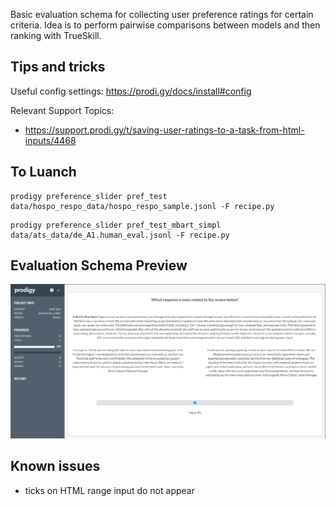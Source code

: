 Basic evaluation schema for collecting user preference ratings for certain criteria.
Idea is to perform pairwise comparisons between models and then ranking with TrueSkill.

## Tips and tricks

Useful config settings: https://prodi.gy/docs/install#config

Relevant Support Topics:
- https://support.prodi.gy/t/saving-user-ratings-to-a-task-from-html-inputs/4468

## To Luanch

```
prodigy preference_slider pref_test data/hospo_respo_data/hospo_respo_sample.jsonl -F recipe.py
```

```
prodigy preference_slider pref_test_mbart_simpl data/ats_data/de_A1.human_eval.jsonl -F recipe.py
```

## Evaluation Schema Preview

![Example Screenshot](imgs/preference_rating_screen_1.png)

## Known issues

- ticks on HTML range input do not appear